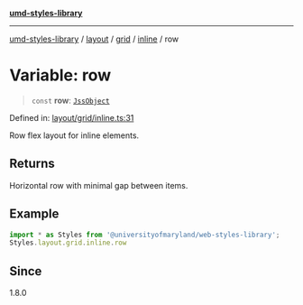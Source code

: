 [**umd-styles-library**](../../../../../../README.md)

***

[umd-styles-library](../../../../../../modules.md) / [layout](../../../../../README.md) / [grid](../../../README.md) / [inline](../README.md) / row

# Variable: row

> `const` **row**: [`JssObject`](../../../../../../utilities/namespaces/transform/type-aliases/JssObject.md)

Defined in: [layout/grid/inline.ts:31](https://github.com/UMD-Digital/design-system/blob/2d95010ba8e3e1595ebab66599330577b600c5fb/packages/styles/source/layout/grid/inline.ts#L31)

Row flex layout for inline elements.

## Returns

Horizontal row with minimal gap between items.

## Example

```typescript
import * as Styles from '@universityofmaryland/web-styles-library';
Styles.layout.grid.inline.row
```

## Since

1.8.0
